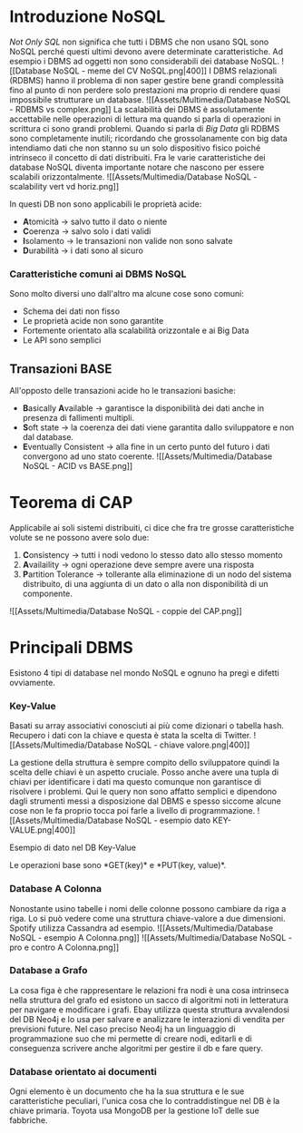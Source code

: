 # Introduzione NoSQL
*Not Only SQL* non significa che tutti i DBMS che non usano SQL sono NoSQL perché questi ultimi devono avere determinate caratteristiche. Ad esempio i DBMS ad oggetti non sono considerabili dei database NoSQL.
![[Database NoSQL - meme del CV NoSQL.png|400]]
I DBMS relazionali (RDBMS) hanno il problema di non saper gestire bene grandi complessità fino al punto di non perdere solo prestazioni ma proprio di rendere quasi impossibile strutturare un database. 
![[Assets/Multimedia/Database NoSQL - RDBMS vs complex.png]]
La scalabilità dei DBMS è assolutamente accettabile nelle operazioni di lettura ma quando si parla di operazioni in scrittura ci sono grandi problemi. 
Quando si parla di *Big Data* gli RDBMS sono completamente inutili; ricordando che grossolanamente con big data intendiamo dati che non stanno su un solo dispositivo fisico poiché intrinseco il concetto di dati distribuiti. 
Fra le varie caratteristiche dei database NoSQL diventa importante notare che nascono per essere scalabili orizzontalmente. 
![[Assets/Multimedia/Database NoSQL - scalability vert vd horiz.png]]

In questi DB non sono applicabili le proprietà acide:
- **A**tomicità $\rightarrow$ salvo tutto il dato o niente
- **C**oerenza $\rightarrow$ salvo solo i dati validi
- **I**solamento $\rightarrow$ le transazioni non valide non sono salvate
- **D**urabilità $\rightarrow$ i dati sono al sicuro

### Caratteristiche comuni ai DBMS  NoSQL
Sono molto diversi uno dall'altro ma alcune cose sono comuni:
- Schema dei dati non fisso
- Le proprietà acide non sono garantite
- Fortemente orientato alla scalabilità orizzontale e ai Big Data
- Le API sono semplici

## Transazioni BASE
All'opposto delle transazioni acide ho le transazioni basiche:
- **B**asically **A**vailable $\rightarrow$ garantisce la disponibilità dei dati anche in presenza di fallimenti multipli.
- **S**oft state $\rightarrow$ la coerenza dei dati viene garantita dallo sviluppatore e non dal database. 
- **E**ventually Consistent $\rightarrow$ alla fine in un certo punto del futuro i dati convergono ad uno stato coerente. 
![[Assets/Multimedia/Database NoSQL - ACID vs BASE.png]]

# Teorema di CAP
Applicabile ai soli sistemi distribuiti, ci dice che fra tre grosse caratteristiche volute se ne possono avere solo due:
1. **C**onsistency $\rightarrow$ tutti i nodi vedono lo stesso dato allo stesso momento
2. **A**vailaility $\rightarrow$ ogni operazione deve sempre avere una risposta
3. **P**artition Tolerance $\rightarrow$ tollerante alla eliminazione di un nodo del sistema distribuito, di una aggiunta di un dato o alla non disponibilità di un componente.

![[Assets/Multimedia/Database NoSQL - coppie del CAP.png]]

# Principali DBMS
Esistono 4 tipi di database nel mondo NoSQL e ognuno ha pregi e difetti ovviamente. 

### Key-Value
Basati su array associativi conosciuti ai più come dizionari o tabella hash. Recupero i dati con la chiave e questa è stata la scelta di Twitter.
![[Assets/Multimedia/Database NoSQL - chiave valore.png|400]]

La gestione della struttura è sempre compito dello sviluppatore quindi la scelta delle chiavi è un aspetto cruciale. Posso anche avere una tupla di chiavi per identificare i dati ma questo comunque non garantisce di risolvere i problemi. 
Qui le query non sono affatto semplici e dipendono dagli strumenti messi a disposizione dal DBMS e spesso siccome alcune cose non le fa proprio tocca poi farle a livello di programmazione. 
![[Assets/Multimedia/Database NoSQL - esempio dato KEY-VALUE.png|400]]
<p align="center">

Esempio di dato nel DB Key-Value

</p>
Le operazioni base sono *GET(key)* e *PUT(key, value)*.

### Database A Colonna
Nonostante usino tabelle i nomi delle colonne possono cambiare da riga a riga. Lo si può vedere come una struttura chiave-valore a due dimensioni. Spotify utilizza Cassandra ad esempio. 
![[Assets/Multimedia/Database NoSQL - esempio A Colonna.png]]
![[Assets/Multimedia/Database NoSQL - pro e contro A Colonna.png]]

### Database a Grafo
La cosa figa è che rappresentare le relazioni fra nodi è una cosa intrinseca nella struttura del grafo ed esistono un sacco di algoritmi noti in letteratura per navigare e modificare i grafi. 
Ebay utilizza questa struttura avvalendosi del DB Neo4j e lo usa per salvare e analizzare le interazioni di vendita per previsioni future. 
Nel caso preciso Neo4j ha un linguaggio di programmazione suo che mi permette di creare nodi, editarli e di conseguenza scrivere anche algoritmi per gestire il db e fare query. 

### Database orientato ai documenti
Ogni elemento è un documento che ha la sua struttura e le sue caratteristiche peculiari, l'unica cosa che lo contraddistingue nel DB è la chiave primaria. Toyota usa MongoDB per la gestione IoT delle sue fabbriche. 


